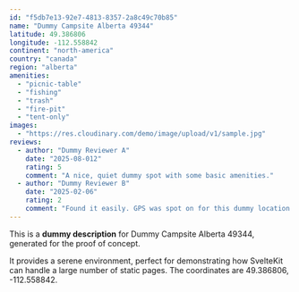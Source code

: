 ```yaml
---
id: "f5db7e13-92e7-4813-8357-2a8c49c70b85"
name: "Dummy Campsite Alberta 49344"
latitude: 49.386806
longitude: -112.558842
continent: "north-america"
country: "canada"
region: "alberta"
amenities:
  - "picnic-table"
  - "fishing"
  - "trash"
  - "fire-pit"
  - "tent-only"
images:
  - "https://res.cloudinary.com/demo/image/upload/v1/sample.jpg"
reviews:
  - author: "Dummy Reviewer A"
    date: "2025-08-012"
    rating: 5
    comment: "A nice, quiet dummy spot with some basic amenities."
  - author: "Dummy Reviewer B"
    date: "2025-02-06"
    rating: 2
    comment: "Found it easily. GPS was spot on for this dummy location."
---
```


This is a **dummy description** for Dummy Campsite Alberta 49344, generated for the proof of concept.

It provides a serene environment, perfect for demonstrating how SvelteKit can handle a large number of static pages. The coordinates are 49.386806, -112.558842.
